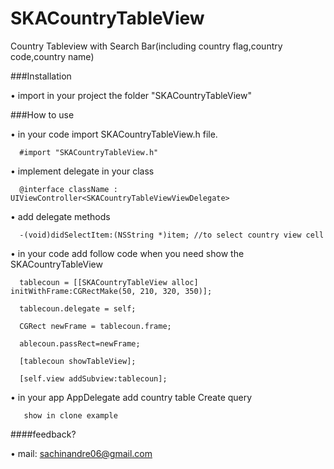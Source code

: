 # SKACountryTableView

Country Tableview with Search Bar(including country flag,country code,country name)

###Installation

•  import in your project the folder "SKACountryTableView"

###How to use

•  in your code import SKACountryTableView.h file.

      #import "SKACountryTableView.h"

•  implement delegate in your class

      @interface className : UIViewController<SKACountryTableViewViewDelegate>

•  add delegate methods

      -(void)didSelectItem:(NSString *)item; //to select country view cell

•  in your code add follow code when you need show the SKACountryTableView

      tablecoun = [[SKACountryTableView alloc] initWithFrame:CGRectMake(50, 210, 320, 350)];
    
      tablecoun.delegate = self;
    
      CGRect newFrame = tablecoun.frame;
    
      ablecoun.passRect=newFrame;
    
      [tablecoun showTableView];
    
      [self.view addSubview:tablecoun];
      
•  in your app AppDelegate add country table Create query     
      
       show in clone example   

####feedback?

•	mail: sachinandre06@gmail.com
